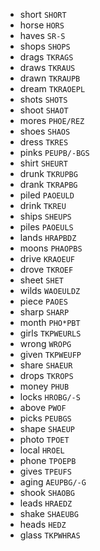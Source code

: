 * short `SHORT`
* horse `HORS`
* haves `SR-S`
* shops `SHOPS`
* drags `TKRAGS`
* draws `TKRAUS`
* drawn `TKRAUPB`
* dream `TKRAOEPL`
* shots `SHOTS`
* shoot `SHAOT`
* mores `PHOE/REZ`
* shoes `SHAOS`
* dress `TKRES`
* pinks `PEUPB/-BGS`
* shirt `SHEURT`
* drunk `TKRUPBG`
* drank `TKRAPBG`
* piled `PAOEULD`
* drink `TKREU`
* ships `SHEUPS`
* piles `PAOEULS`
* lands `HRAPBDZ`
* moons `PHAOPBS`
* drive `KRAOEUF`
* drove `TKROEF`
* sheet `SHET`
* wilds `WAOEULDZ`
* piece `PAOES`
* sharp `SHARP`
* month `PHO*PBT`
* girls `TKPWEURLS`
* wrong `WROPG`
* given `TKPWEUFP`
* share `SHAEUR`
* drops `TKROPS`
* money `PHUB`
* locks `HROBG/-S`
* above `PWOF`
* picks `PEUBGS`
* shape `SHAEUP`
* photo `TPOET`
* local `HROEL`
* phone `TPOEPB`
* gives `TPEUFS`
* aging `AEUPBG/-G`
* shook `SHAOBG`
* leads `HRAEDZ`
* shake `SHAEUBG`
* heads `HEDZ`
* glass `TKPWHRAS`

